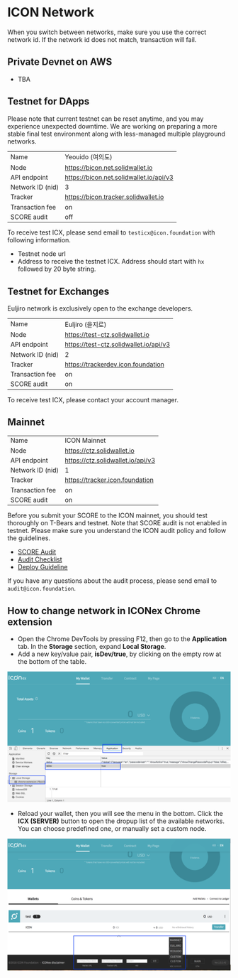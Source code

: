 # ICON Network
When you switch between networks, make sure you use the correct network id.
If the network id does not match, transaction will fail.  

## Private Devnet on AWS
- TBA


## Testnet for DApps

Please note that current testnet can be reset anytime, and you may experience unexpected downtime.
We are working on preparing a more stable final test environment
along with less-managed multiple playground networks.  

|              |                |
|--------------|----------------|
| Name         | Yeouido (여의도) |
| Node         | https://bicon.net.solidwallet.io |
| API endpoint | https://bicon.net.solidwallet.io/api/v3 |
| Network ID (nid)| 3 |
| Tracker         | https://bicon.tracker.solidwallet.io |
| Transaction fee | on  |
| SCORE audit     | off |

To receive test ICX, please send email to `testicx@icon.foundation` with following information.
- Testnet node url
- Address to receive the testnet ICX. Address should start with `hx` followed by 20 byte string.


## Testnet for Exchanges
Euljiro network is exclusively open to the exchange developers. 

|              |                |
|--------------|----------------|
| Name         | Euljiro (을지로) |
| Node         | https://test-ctz.solidwallet.io |
| API endpoint | https://test-ctz.solidwallet.io/api/v3 |
| Network ID (nid)| 2 |
| Tracker         | https://trackerdev.icon.foundation |
| Transaction fee | on  |
| SCORE audit     | on  |

To receive test ICX, please contact your account manager.


## Mainnet

|              |                |
|--------------|----------------|
| Name         | ICON Mainnet   |
| Node         | https://ctz.solidwallet.io |
| API endpoint | https://ctz.solidwallet.io/api/v3 |
| Network ID (nid)| 1 |
| Tracker         | https://tracker.icon.foundation |
| Transaction fee | on  |
| SCORE audit     | on  |

Before you submit your SCORE to the ICON mainnet, you should test thoroughly on T-Bears and testnet.
Note that SCORE audit is not enabled in testnet. Please make sure you understand the ICON audit policy and follow the guidelines.
- [SCORE Audit](score_audit.md)
- [Audit Checklist](audit_checklist.md)
- [Deploy Guideline](score_deploy_guide.md)
  
If you have any questions about the audit process, please send email to `audit@icon.foundation`.

## How to change network in ICONex Chrome extension
- Open the Chrome DevTools by pressing F12, then go to the **Application** tab. In the **Storage** section, expand **Local Storage**. 
- Add a new key/value pair, **isDev/true**, by clicking on the empty row at the bottom of the table.

![](images/iconex-isdev.png)

- Reload your wallet, then you will see the menu in the bottom. Click the **ICX (SERVER)** button to open the dropup list of the available networks. You can choose predefined one, or manually set a custom node. 

![](images/iconex-network.png)

 
